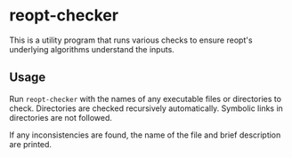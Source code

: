# reopt-checker

This is a utility program that runs various checks to ensure
reopt's underlying algorithms understand the inputs.

## Usage

Run `reopt-checker` with the names of any executable files or
directories to check.  Directories are checked recursively
automatically.  Symbolic links in directories are not followed.

If any inconsistencies are found, the name of the file and brief
description are printed.
